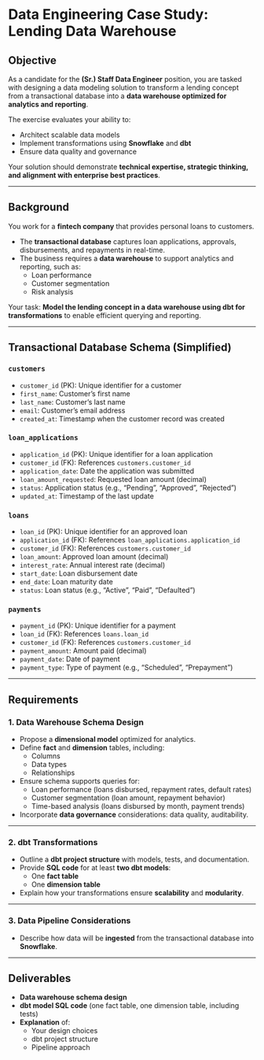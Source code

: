 # Data Engineering Case Study: Lending Data Warehouse  

## Objective  
As a candidate for the **(Sr.) Staff Data Engineer** position, you are tasked with designing a data modeling solution to transform a lending concept from a transactional database into a **data warehouse optimized for analytics and reporting**.  

The exercise evaluates your ability to:  
- Architect scalable data models  
- Implement transformations using **Snowflake** and **dbt**  
- Ensure data quality and governance  

Your solution should demonstrate **technical expertise, strategic thinking, and alignment with enterprise best practices**.  

---

## Background  
You work for a **fintech company** that provides personal loans to customers.  

- The **transactional database** captures loan applications, approvals, disbursements, and repayments in real-time.  
- The business requires a **data warehouse** to support analytics and reporting, such as:  
  - Loan performance  
  - Customer segmentation  
  - Risk analysis  

Your task: **Model the lending concept in a data warehouse using dbt for transformations** to enable efficient querying and reporting.  

---

## Transactional Database Schema (Simplified)  

### `customers`
- `customer_id` (PK): Unique identifier for a customer  
- `first_name`: Customer’s first name  
- `last_name`: Customer’s last name  
- `email`: Customer’s email address  
- `created_at`: Timestamp when the customer record was created  

### `loan_applications`
- `application_id` (PK): Unique identifier for a loan application  
- `customer_id` (FK): References `customers.customer_id`  
- `application_date`: Date the application was submitted  
- `loan_amount_requested`: Requested loan amount (decimal)  
- `status`: Application status (e.g., “Pending”, “Approved”, “Rejected”)  
- `updated_at`: Timestamp of the last update  

### `loans`
- `loan_id` (PK): Unique identifier for an approved loan  
- `application_id` (FK): References `loan_applications.application_id`  
- `customer_id` (FK): References `customers.customer_id`  
- `loan_amount`: Approved loan amount (decimal)  
- `interest_rate`: Annual interest rate (decimal)  
- `start_date`: Loan disbursement date  
- `end_date`: Loan maturity date  
- `status`: Loan status (e.g., “Active”, “Paid”, “Defaulted”)  

### `payments`
- `payment_id` (PK): Unique identifier for a payment  
- `loan_id` (FK): References `loans.loan_id`  
- `customer_id` (FK): References `customers.customer_id`  
- `payment_amount`: Amount paid (decimal)  
- `payment_date`: Date of payment  
- `payment_type`: Type of payment (e.g., “Scheduled”, “Prepayment”)  

---

## Requirements  

### 1. Data Warehouse Schema Design  
- Propose a **dimensional model** optimized for analytics.  
- Define **fact** and **dimension** tables, including:  
  - Columns  
  - Data types  
  - Relationships  
- Ensure schema supports queries for:  
  - Loan performance (loans disbursed, repayment rates, default rates)  
  - Customer segmentation (loan amount, repayment behavior)  
  - Time-based analysis (loans disbursed by month, payment trends)  
- Incorporate **data governance** considerations: data quality, auditability.  

---

### 2. dbt Transformations  
- Outline a **dbt project structure** with models, tests, and documentation.  
- Provide **SQL code** for at least **two dbt models**:  
  - One **fact table**  
  - One **dimension table**  
- Explain how your transformations ensure **scalability** and **modularity**.  

---

### 3. Data Pipeline Considerations  
- Describe how data will be **ingested** from the transactional database into **Snowflake**.  

---

## Deliverables  
- **Data warehouse schema design**  
- **dbt model SQL code** (one fact table, one dimension table, including tests)  
- **Explanation** of:  
  - Your design choices  
  - dbt project structure  
  - Pipeline approach  
